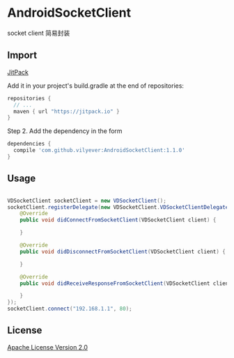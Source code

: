 # AndroidSocketClient
socket client 简易封装

## Import
[JitPack](https://jitpack.io/)

Add it in your project's build.gradle at the end of repositories:

```gradle
repositories {
  // ...
  maven { url "https://jitpack.io" }
}
```

Step 2. Add the dependency in the form

```gradle
dependencies {
  compile 'com.github.vilyever:AndroidSocketClient:1.1.0'
}
```

## Usage
```java

VDSocketClient socketClient = new VDSocketClient();
socketClient.registerDelegate(new VDSocketClient.VDSocketClientDelegate() {
    @Override
    public void didConnectFromSocketClient(VDSocketClient client) {

    }

    @Override
    public void didDisconnectFromSocketClient(VDSocketClient client) {

    }

    @Override
    public void didReceiveResponseFromSocketClient(VDSocketClient client, String response) {

    }
});
socketClient.connect("192.168.1.1", 80);
```

## License
[Apache License Version 2.0](http://www.apache.org/licenses/LICENSE-2.0.txt)

